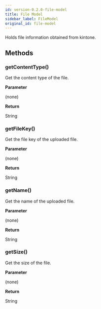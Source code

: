 ```yaml
---
id: version-0.2.0-file-model
title: File Model
sidebar_label: FileModel
original_id: file-model
---
```


Holds file information obtained from kintone.

## Methods

### getContentType()

Get the content type of the file.

**Parameter**

(none)

**Return**

String

### getFileKey()

Get the file key of the uploaded file.

**Parameter**

(none)

**Return**

String

### getName()

Get the name of the uploaded file.

**Parameter**

(none)

**Return**

String

### getSize()

Get the size of the file.

**Parameter**

(none)

**Return**

String